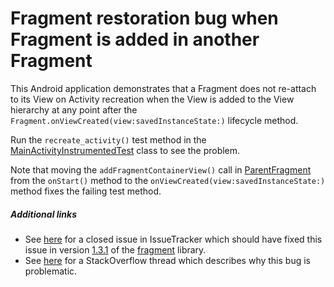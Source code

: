 # Fragment restoration bug when Fragment is added in another Fragment

This Android application demonstrates that a Fragment does not re-attach to its View on Activity recreation when the View is added to the View hierarchy at any point after the `Fragment.onViewCreated(view:savedInstanceState:)` lifecycle method.

Run the `recreate_activity()` test method in the [MainActivityInstrumentedTest](app2/src/androidTest/java/com/tazkiyatech/app/MainActivityInstrumentedTest.kt) class to see the problem.

Note that moving the `addFragmentContainerView()` call in [ParentFragment](app2/src/main/java/com/tazkiyatech/app/ParentFragment.kt) from the `onStart()` method to the `onViewCreated(view:savedInstanceState:)` method fixes the failing test method.

##### Additional links

* See [here](https://issuetracker.google.com/issues/180538371) for a closed issue in IssueTracker which should have fixed this issue in version [1.3.1](https://developer.android.com/jetpack/androidx/releases/fragment#1.3.1) of the [fragment](https://developer.android.com/jetpack/androidx/releases/fragment) library.
* See [here](https://stackoverflow.com/questions/67322220/) for a StackOverflow thread which describes why this bug is problematic.
